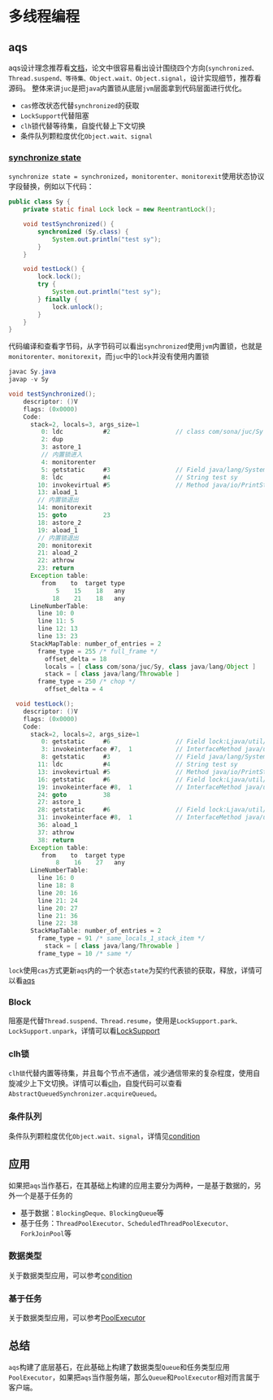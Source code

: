 # 多线程编程

## aqs

aqs设计理念推荐看[文档](http://gee.cs.oswego.edu/dl/papers/aqs.pdf)，论文中很容易看出设计围绕四个方向(`synchronized、Thread.suspend、等待集、Object.wait、Object.signal`，设计实现细节，推荐看源码。
整体来讲`juc`是把`java`内置锁从底层`jvm`层面拿到代码层面进行优化。

* `cas`修改状态代替`synchronized`的获取
* `LockSupport`代替阻塞
* `clh`锁代替等待集，自旋代替上下文切换
* 条件队列颗粒度优化`Object.wait、signal`

### [synchronize state](./aqs.md)

`synchronize state = synchronized`，`monitorenter、monitorexit`使用状态协议字段替换，例如以下代码：

```java
public class Sy {
    private static final Lock lock = new ReentrantLock();

    void testSynchronized() {
        synchronized (Sy.class) {
            System.out.println("test sy");
        }
    }

    void testLock() {
        lock.lock();
        try {
            System.out.println("test sy");
        } finally {
            lock.unlock();
        }
    }
}
```

代码编译和查看字节码，从字节码可以看出`synchronized`使用`jvm`内置锁，也就是`monitorenter、monitorexit`，而`juc`中的`lock`并没有使用内置锁

```java
javac Sy.java
javap -v Sy

void testSynchronized();
    descriptor: ()V
    flags: (0x0000)
    Code:
      stack=2, locals=3, args_size=1
         0: ldc           #2                  // class com/sona/juc/Sy
         2: dup
         3: astore_1
         // 内置锁进入
         4: monitorenter
         5: getstatic     #3                  // Field java/lang/System.out:Ljava/io/PrintStream;
         8: ldc           #4                  // String test sy
        10: invokevirtual #5                  // Method java/io/PrintStream.println:(Ljava/lang/String;)V
        13: aload_1
        // 内置锁退出
        14: monitorexit
        15: goto          23
        18: astore_2
        19: aload_1
        // 内置锁退出
        20: monitorexit
        21: aload_2
        22: athrow
        23: return
      Exception table:
         from    to  target type
             5    15    18   any
            18    21    18   any
      LineNumberTable:
        line 10: 0
        line 11: 5
        line 12: 13
        line 13: 23
      StackMapTable: number_of_entries = 2
        frame_type = 255 /* full_frame */
          offset_delta = 18
          locals = [ class com/sona/juc/Sy, class java/lang/Object ]
          stack = [ class java/lang/Throwable ]
        frame_type = 250 /* chop */
          offset_delta = 4

  void testLock();
    descriptor: ()V
    flags: (0x0000)
    Code:
      stack=2, locals=2, args_size=1
         0: getstatic     #6                  // Field lock:Ljava/util/concurrent/locks/Lock;
         3: invokeinterface #7,  1            // InterfaceMethod java/util/concurrent/locks/Lock.lock:()V
         8: getstatic     #3                  // Field java/lang/System.out:Ljava/io/PrintStream;
        11: ldc           #4                  // String test sy
        13: invokevirtual #5                  // Method java/io/PrintStream.println:(Ljava/lang/String;)V
        16: getstatic     #6                  // Field lock:Ljava/util/concurrent/locks/Lock;
        19: invokeinterface #8,  1            // InterfaceMethod java/util/concurrent/locks/Lock.unlock:()V
        24: goto          38
        27: astore_1
        28: getstatic     #6                  // Field lock:Ljava/util/concurrent/locks/Lock;
        31: invokeinterface #8,  1            // InterfaceMethod java/util/concurrent/locks/Lock.unlock:()V
        36: aload_1
        37: athrow
        38: return
      Exception table:
         from    to  target type
             8    16    27   any
      LineNumberTable:
        line 16: 0
        line 18: 8
        line 20: 16
        line 21: 24
        line 20: 27
        line 21: 36
        line 22: 38
      StackMapTable: number_of_entries = 2
        frame_type = 91 /* same_locals_1_stack_item */
          stack = [ class java/lang/Throwable ]
        frame_type = 10 /* same */

```

`lock`使用`cas`方式更新`aqs`内的一个状态`state`为契约代表锁的获取，释放，详情可以看[aqs](./aqs.md)

### Block

阻塞是代替`Thread.suspend、Thread.resume`，使用是`LockSupport.park、LockSupport.unpark`，详情可以看[LockSupport](./blocking.md)

### clh锁

`clh锁`代替内置等待集，并且每个节点不通信，减少通信带来的复杂程度，使用自旋减少上下文切换。详情可以看[clh](./clh.md)，自旋代码可以查看`AbstractQueuedSynchronizer.acquireQueued`。

### 条件队列

条件队列颗粒度优化`Object.wait、signal`，详情见[condition](./condition.md)

## 应用

如果把`aqs`当作基石，在其基础上构建的应用主要分为两种，一是基于数据的，另外一个是基于任务的

* 基于数据：`BlockingDeque、BlockingQueue`等
* 基于任务：`ThreadPoolExecutor、ScheduledThreadPoolExecutor、ForkJoinPool`等

### 数据类型

关于数据类型应用，可以参考[condition](./condition.md)

### 基于任务

关于数据类型应用，可以参考[PoolExecutor](./)

## 总结

`aqs`构建了底层基石，在此基础上构建了数据类型`Queue`和任务类型应用`PoolExecutor`，如果把`aqs`当作服务端，那么`Queue`和`PoolExecutor`相对而言属于客户端。
